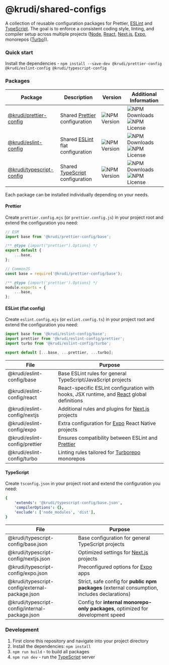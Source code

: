 # @krudi/shared-configs

A collection of reusable configuration packages for Prettier,
[ESLint](https://github.com/eslint/eslint) and
[TypeScript](https://github.com/microsoft/TypeScript). The goal is to enforce a
consistent coding style, linting, and compiler setup across multiple projects
([Node](https://github.com/nodejs/node),
[React](https://github.com/facebook/react/),
[Next.js](https://github.com/vercel/next.js),
[Expo](https://github.com/expo/expo), monorepos
([Turbo](https://github.com/vercel/turborepo))).

### Quick start

Install the dependencies -
`npm install --save-dev @krudi/prettier-config @krudi/eslint-config @krudi/typescript-config`

### Packages

| Package                                                                            | Description                                                                | Version                                                                                   | Additional Information                                                                                 |
| ---------------------------------------------------------------------------------- | -------------------------------------------------------------------------- | ----------------------------------------------------------------------------------------- | ------------------------------------------------------------------------------------------------------ |
| [@krudi/prettier-config](https://www.npmjs.com/package/@krudi/prettier-config)     | Shared [Prettier](https://github.com/prettier/prettier) configuration      | ![NPM Version](https://img.shields.io/npm/v/@krudi/prettier-config)                        | ![NPM Downloads](https://img.shields.io/npm/dm/@krudi/prettier-config) ![NPM License](https://img.shields.io/npm/l/@krudi/prettier-config) |
| [@krudi/eslint-config](https://www.npmjs.com/package/@krudi/eslint-config)         | Shared [ESLint](https://github.com/eslint/eslint) flat configuration       | ![NPM Version](https://img.shields.io/npm/v/@krudi/eslint-config)                          | ![NPM Downloads](https://img.shields.io/npm/dm/@krudi/eslint-config) ![NPM License](https://img.shields.io/npm/l/@krudi/eslint-config)     |
| [@krudi/typescript-config](https://www.npmjs.com/package/@krudi/typescript-config) | Shared [TypeScript](https://github.com/microsoft/TypeScript) configuration | ![NPM Version](https://img.shields.io/npm/v/@krudi/typescript-config)                      | ![NPM Downloads](https://img.shields.io/npm/dm/@krudi/typescript-config) ![NPM License](https://img.shields.io/npm/l/@krudi/typescript-config) |

Each package can be installed individually depending on your needs.

#### Prettier

Create `prettier.config.mjs` (or `prettier.config.js`) in your project root and
extend the configuration you need:

```js
// ESM
import base from '@krudi/prettier-config/base';

/** @type {import("prettier").Options} */
export default {
    ...base,
};

// CommonJS
const base = require('@krudi/prettier-config/base');

/** @type {import('prettier').Options} */
module.exports = {
    ...base,
};
```

#### ESLint (flat config)

Create `eslint.config.mjs` (or `eslint.config.ts`) in your project root and
extend the configuration you need:

```js
import base from '@krudi/eslint-config/base';
import prettier from '@krudi/eslint-config/prettier';
import turbo from '@krudi/eslint-config/turbo';

export default [...base, ...prettier, ...turbo];
```

| File                          | Purpose                                                                                                                         |
| ------------------------------ | ------------------------------------------------------------------------------------------------------------------------------ |
| @krudi/eslint-config/base      | Base ESLint rules for general TypeScript/JavaScript projects                                                                   |
| @krudi/eslint-config/react     | React-specific ESLint configuration with hooks, JSX runtime, and [React](https://github.com/facebook/react) global definitions |
| @krudi/eslint-config/nextjs    | Additional rules and plugins for [Next.js](https://github.com/vercel/next.js) projects                                         |
| @krudi/eslint-config/expo      | Extra configuration for [Expo](https://github.com/expo/expo) React Native projects                                             |
| @krudi/eslint-config/prettier  | Ensures compatibility between ESLint and [Prettier](https://github.com/prettier/prettier)                                      |
| @krudi/eslint-config/turbo     | Linting rules tailored for [Turborepo](https://github.com/vercel/turborepo) monorepos                                          |

#### TypeScript

Create `tsconfig.json` in your project root and extend the configuration you
need:

```yaml
{
    'extends': '@krudi/typescript-config/base.json',
    'compilerOptions': {},
    'exclude': ['node_modules', 'dist'],
}
```

| File                                          | Purpose                                                                                       |
| --------------------------------------------- | --------------------------------------------------------------------------------------------- |
| @krudi/typescript-config/base.json            | Base configuration for general TypeScript projects                                            |
| @krudi/typescript-config/nextjs.json          | Optimized settings for [Next.js](https://github.com/vercel/next.js) projects                  |
| @krudi/typescript-config/expo.json            | Preconfigured options for [Expo](https://github.com/expo/expo) apps                           |
| @krudi/typescript-config/external-package.json| Strict, safe config for **public npm packages** (external consumption, includes declarations) |
| @krudi/typescript-config/internal-package.json| Config for **internal monorepo-only packages**, optimized for development speed               |

### Development

1. First clone this repository and navigate into your project directory
2. Install the dependencies: `npm install`
3. `npm run build` - to build all packages
4. `npm run dev` - run the [TypeScript](https://www.typescriptlang.org/) server
